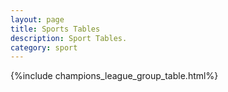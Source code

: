 ```yaml
---
layout: page
title: Sports Tables
description: Sport Tables.
category: sport
---
```





{%include champions_league_group_table.html%}
